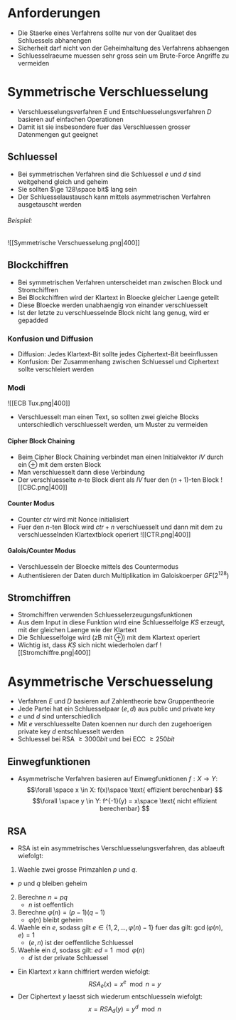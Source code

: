 # Anforderungen 
- Die Staerke eines Verfahrens sollte nur von der Qualitaet des Schluessels abhanengen
- Sicherheit darf nicht von der Geheimhaltung des Verfahrens abhaengen
- Schluesselraeume muessen sehr gross sein um Brute-Force Angriffe zu vermeiden
# Symmetrische Verschluesselung
- Verschluesselungsverfahren $E$ und Entschluesselungsverfahren $D$ basieren auf einfachen Operationen 
- Damit ist sie insbesondere fuer das Verschluessen grosser Datenmengen gut geeignet
## Schluessel
- Bei symmetrischen Verfahren sind die Schluessel $e$ und $d$ sind weitgehend gleich und geheim
- Sie sollten $\ge 128\space  bit$ lang sein
- Der Schluesselaustausch kann mittels asymmetrischen Verfahren ausgetauscht werden
###### Beispiel:
![[Symmetrische Verschuesselung.png|400]]
## Blockchiffren
- Bei symmetrischen Verfahren unterscheidet man zwischen Block und Stromchiffren
- Bei Blockchiffren wird der Klartext in Bloecke gleicher Laenge geteilt
- Diese Bloecke werden unabhaengig von einander verschluesselt
- Ist der letzte zu verschluesselnde Block nicht lang genug, wird er gepadded
### Konfusion und Diffusion
- Diffusion: Jedes Klartext-Bit sollte jedes Ciphertext-Bit beeinflussen
- Konfusion: Der Zusammenhang zwischen Schluessel und Ciphertext sollte verschleiert werden
### Modi
![[ECB  Tux.png|400]]
- Verschluesselt man einen Text, so sollten zwei gleiche Blocks unterschiedlich verschluesselt werden, um Muster zu vermeiden
#### Cipher Block Chaining
- Beim Cipher Block Chaining verbindet man einen Initialvektor $IV$ durch ein $\oplus$ mit dem ersten Block
- Man verschluesselt dann diese Verbindung
- Der verschluesselte $n$-te Block dient als $IV$ fuer den ($n+1$)-ten Block
![[CBC.png|400]]
#### Counter Modus
- Counter $ctr$ wird mit Nonce initialisiert
- Fuer den $n$-ten Block wird $ctr + n$ verschluesselt und dann mit dem zu verschluesselnden Klartextblock operiert
![[CTR.png|400]]
#### Galois/Counter Modus
- Verschluesseln der Bloecke mittels des Countermodus
- Authentisieren der Daten durch Multiplikation im Galoiskoerper $GF(2^{128})$
## Stromchiffren
- Stromchiffren verwenden Schluesselerzeugungsfunktionen
- Aus dem Input in diese Funktion wird eine Schluesselfolge $KS$ erzeugt, mit der gleichen Laenge wie der Klartext
- Die Schluesselfolge wird (zB mit $\oplus$) mit dem Klartext operiert 
- Wichtig ist, dass $KS$ sich nicht wiederholen darf
![[Stromchiffre.png|400]]
# Asymmetrische Verschuesselung
- Verfahren $E$ und $D$ basieren auf Zahlentheorie bzw Gruppentheorie
- Jede Partei hat ein Schluesselpaar $(e, d)$ aus public und private key 
- $e$ und $d$ sind unterschiedlich
- Mit $e$ verschluesselte Daten koennen nur durch den zugehoerigen private key $d$ entschluesselt werden
- Schluessel bei RSA $\ge 3000bit$ und bei ECC $\ge 250 bit$
## Einwegfunktionen
- Asymmetrische Verfahren basieren auf Einwegfunktionen $f: X \to Y$:
$$\forall \space x \in X: f(x)\space \text{ effizient berechenbar} $$
$$\forall \space y \in Y: f^{-1}(y) = x\space \text{ nicht effizient berechenbar} $$
## RSA
- RSA ist ein asymmetrisches Verschluesselungsverfahren, das ablaeuft wiefolgt:
1. Waehle zwei grosse Primzahlen $p$ und $q$. 
 - $p$ und $q$ bleiben geheim
2. Berechne $n = pq$
	- $n$ ist oeffentlich
3. Berechne  $\varphi (n) = (p -1)(q-1)$
	- $\varphi(n)$ bleibt geheim
4.  Waehle ein $e$, sodass gilt $e \in \{1, 2, ..., \varphi(n) -1\}$ fuer das gilt: $\gcd(\varphi(n), e)=1$ 
	- $(e, n)$ ist der oeffentliche Schluessel
5. Waehle ein $d$, sodass gilt: $ed = 1 \mod \varphi(n)$
	- $d$ ist der private Schluessel
- Ein Klartext $x$ kann chiffriert werden wiefolgt:
$$RSA_e(x)= x^e \mod n = y$$
- Der Ciphertext $y$ laesst sich wiederum entschluesseln wiefolgt:
$$x = RSA_d (y) = y^d \mod n$$